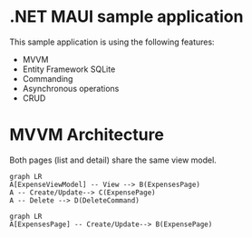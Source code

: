 # .NET MAUI sample application 
This sample application is using the following features:
- MVVM
- Entity Framework SQLite
- Commanding
- Asynchronous operations
- CRUD

# MVVM Architecture

Both pages (list and detail) share the same view model.

```mermaid
graph LR
A[ExpenseViewModel] -- View --> B(ExpensesPage)
A -- Create/Update--> C(ExpensePage)
A -- Delete --> D(DeleteCommand)
```


```mermaid
graph LR
A[ExpensesPage] -- Create/Update--> B(ExpensePage)
```
